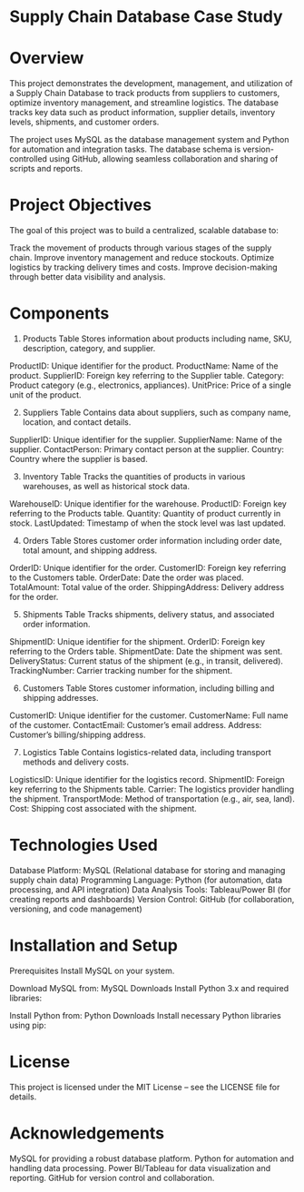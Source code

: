 #  Supply Chain Database Case Study
# Overview
This project demonstrates the development, management, and utilization of a Supply Chain Database to track products from suppliers to customers, optimize inventory management, and streamline logistics. The database tracks key data such as product information, supplier details, inventory levels, shipments, and customer orders.

The project uses MySQL as the database management system and Python for automation and integration tasks. The database schema is version-controlled using GitHub, allowing seamless collaboration and sharing of scripts and reports.

# Project Objectives
The goal of this project was to build a centralized, scalable database to:

Track the movement of products through various stages of the supply chain.
Improve inventory management and reduce stockouts.
Optimize logistics by tracking delivery times and costs.
Improve decision-making through better data visibility and analysis.

# Components
1. Products Table
Stores information about products including name, SKU, description, category, and supplier.

ProductID: Unique identifier for the product.
ProductName: Name of the product.
SupplierID: Foreign key referring to the Supplier table.
Category: Product category (e.g., electronics, appliances).
UnitPrice: Price of a single unit of the product.

2. Suppliers Table
Contains data about suppliers, such as company name, location, and contact details.

SupplierID: Unique identifier for the supplier.
SupplierName: Name of the supplier.
ContactPerson: Primary contact person at the supplier.
Country: Country where the supplier is based.

3. Inventory Table
Tracks the quantities of products in various warehouses, as well as historical stock data.

WarehouseID: Unique identifier for the warehouse.
ProductID: Foreign key referring to the Products table.
Quantity: Quantity of product currently in stock.
LastUpdated: Timestamp of when the stock level was last updated.

4. Orders Table
Stores customer order information including order date, total amount, and shipping address.

OrderID: Unique identifier for the order.
CustomerID: Foreign key referring to the Customers table.
OrderDate: Date the order was placed.
TotalAmount: Total value of the order.
ShippingAddress: Delivery address for the order.

5. Shipments Table
Tracks shipments, delivery status, and associated order information.

ShipmentID: Unique identifier for the shipment.
OrderID: Foreign key referring to the Orders table.
ShipmentDate: Date the shipment was sent.
DeliveryStatus: Current status of the shipment (e.g., in transit, delivered).
TrackingNumber: Carrier tracking number for the shipment.

6. Customers Table
Stores customer information, including billing and shipping addresses.

CustomerID: Unique identifier for the customer.
CustomerName: Full name of the customer.
ContactEmail: Customer’s email address.
Address: Customer’s billing/shipping address.

7. Logistics Table
Contains logistics-related data, including transport methods and delivery costs.

LogisticsID: Unique identifier for the logistics record.
ShipmentID: Foreign key referring to the Shipments table.
Carrier: The logistics provider handling the shipment.
TransportMode: Method of transportation (e.g., air, sea, land).
Cost: Shipping cost associated with the shipment.

# Technologies Used
Database Platform: MySQL (Relational database for storing and managing supply chain data)
Programming Language: Python (for automation, data processing, and API integration)
Data Analysis Tools: Tableau/Power BI (for creating reports and dashboards)
Version Control: GitHub (for collaboration, versioning, and code management)

# Installation and Setup
Prerequisites
Install MySQL on your system.

Download MySQL from: MySQL Downloads
Install Python 3.x and required libraries:

Install Python from: Python Downloads
Install necessary Python libraries using pip:

# License
This project is licensed under the MIT License – see the LICENSE file for details.

# Acknowledgements
MySQL for providing a robust database platform.
Python for automation and handling data processing.
Power BI/Tableau for data visualization and reporting.
GitHub for version control and collaboration.

